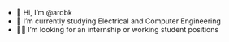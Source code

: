- 👋 Hi, I’m @ardbk
- 🌱 I’m currently studying Electrical and Computer Engineering
- 👨‍💻 I’m looking for an internship or working student positions

